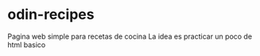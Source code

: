 # odin-recipes 
Pagina web simple para recetas de cocina
La idea es practicar un poco de html basico